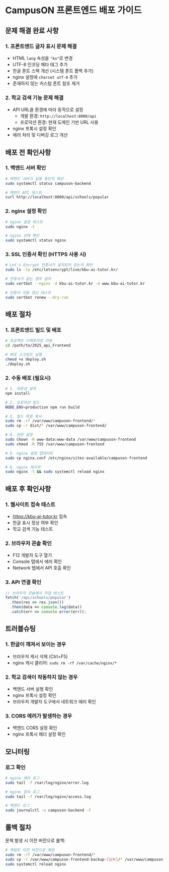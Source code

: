 # CampusON 프론트엔드 배포 가이드

## 문제 해결 완료 사항

### 1. 프론트엔드 글자 표시 문제 해결
- HTML `lang` 속성을 `"ko"`로 변경
- UTF-8 인코딩 메타 태그 추가
- 한글 폰트 스택 개선 (시스템 폰트 폴백 추가)
- nginx 설정에 `charset utf-8` 추가
- 존재하지 않는 커스텀 폰트 참조 제거

### 2. 학교 검색 기능 문제 해결
- API URL을 환경에 따라 동적으로 설정
  - 개발 환경: `http://localhost:8000/api`
  - 프로덕션 환경: 현재 도메인 기반 URL 사용
- nginx 프록시 설정 확인
- 에러 처리 및 디버깅 로그 개선

## 배포 전 확인사항

### 1. 백엔드 서버 확인
```bash
# 백엔드 서버가 실행 중인지 확인
sudo systemctl status campuson-backend

# 백엔드 API 테스트
curl http://localhost:8000/api/schools/popular
```

### 2. nginx 설정 확인
```bash
# nginx 설정 테스트
sudo nginx -t

# nginx 상태 확인
sudo systemctl status nginx
```

### 3. SSL 인증서 확인 (HTTPS 사용 시)
```bash
# Let's Encrypt 인증서가 설치되어 있는지 확인
sudo ls -la /etc/letsencrypt/live/kbu-ai-tutor.kr/

# 인증서가 없는 경우 설치
sudo certbot --nginx -d kbu-ai-tutor.kr -d www.kbu-ai-tutor.kr

# 인증서 자동 갱신 테스트
sudo certbot renew --dry-run
```

## 배포 절차

### 1. 프론트엔드 빌드 및 배포
```bash
# 프로젝트 디렉토리로 이동
cd /path/to/2025_api_Frontend

# 배포 스크립트 실행
chmod +x deploy.sh
./deploy.sh
```

### 2. 수동 배포 (필요시)
```bash
# 1. 의존성 설치
npm install

# 2. 프로덕션 빌드
NODE_ENV=production npm run build

# 3. 빌드 파일 복사
sudo rm -rf /var/www/campuson-frontend/*
sudo cp -r dist/* /var/www/campuson-frontend/

# 4. 권한 설정
sudo chown -R www-data:www-data /var/www/campuson-frontend
sudo chmod -R 755 /var/www/campuson-frontend

# 5. nginx 설정 업데이트
sudo cp nginx.conf /etc/nginx/sites-available/campuson-frontend

# 6. nginx 재시작
sudo nginx -t && sudo systemctl reload nginx
```

## 배포 후 확인사항

### 1. 웹사이트 접속 테스트
- https://kbu-ai-tutor.kr 접속
- 한글 표시 정상 여부 확인
- 학교 검색 기능 테스트

### 2. 브라우저 콘솔 확인
- F12 개발자 도구 열기
- Console 탭에서 에러 확인
- Network 탭에서 API 호출 확인

### 3. API 연결 확인
```javascript
// 브라우저 콘솔에서 직접 테스트
fetch('/api/schools/popular')
  .then(res => res.json())
  .then(data => console.log(data))
  .catch(err => console.error(err));
```

## 트러블슈팅

### 1. 한글이 깨져서 보이는 경우
- 브라우저 캐시 삭제 (Ctrl+F5)
- nginx 캐시 클리어: `sudo rm -rf /var/cache/nginx/*`

### 2. 학교 검색이 작동하지 않는 경우
- 백엔드 서버 실행 확인
- nginx 프록시 설정 확인
- 브라우저 개발자 도구에서 네트워크 에러 확인

### 3. CORS 에러가 발생하는 경우
- 백엔드 CORS 설정 확인
- nginx 프록시 헤더 설정 확인

## 모니터링

### 로그 확인
```bash
# nginx 에러 로그
sudo tail -f /var/log/nginx/error.log

# nginx 접속 로그
sudo tail -f /var/log/nginx/access.log

# 백엔드 로그
sudo journalctl -u campuson-backend -f
```

## 롤백 절차

문제 발생 시 이전 버전으로 롤백:
```bash
# 백업된 이전 버전으로 복원
sudo rm -rf /var/www/campuson-frontend/*
sudo cp -r /var/www/campuson-frontend-backup-[날짜]/* /var/www/campuson-frontend/
sudo systemctl reload nginx
``` 